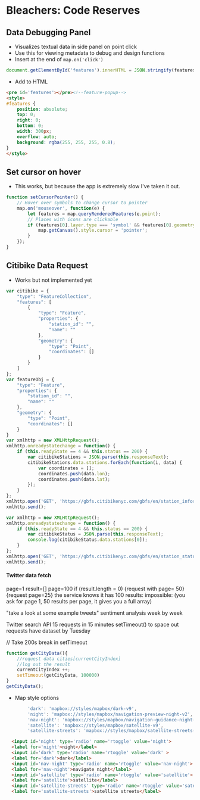 # Bleachers: Code Reserves
## Data Debugging Panel
- Visualizes textual data in side panel on point click
- Use this for viewing metadata to debug and design functions
- Insert at the end of `map.on('click')`
```javascript
document.getElementById('features').innerHTML = JSON.stringify(features, null, 2)
```
- Add to HTML
```html
<pre id='features'></pre><!--feature-popup-->
<style>
#features {
    position: absolute;
    top: 0;
    right: 0;
    bottom: 0;
    width: 300px;
    overflow: auto;
    background: rgba(255, 255, 255, 0.8);
}
</style>
```
## Set cursor on hover
- This works, but because the app is extremely slow I've taken it out.
```javascript
function setCursorPointer() {
    // Hover over symbols to change cursor to pointer
    map.on('mouseover', function(e) {
        let features = map.queryRenderedFeatures(e.point);
        // Places with icons are clickable
        if (features[0].layer.type === 'symbol' && features[0].geometry.type === 'Point') {
            map.getCanvas().style.cursor = 'pointer';
        }
    });
}
```
## Citibike Data Request
- Works but not implemented yet
```javascript
var citibike = {
    "type": "FeatureCollection",
    "features": [
        {
            "type": "Feature",
            "properties": {
                "station_id": "",
                "name": ""
            },
            "geometry": {
                "type": "Point",
                "coordinates": []
            }
        }
    ]
};
var featureObj = {
    "type": "Feature",
    "properties": {
        "station_id": "",
        "name": ""
    },
    "geometry": {
        "type": "Point",
        "coordinates": []
    }
}
var xmlhttp = new XMLHttpRequest();
xmlhttp.onreadystatechange = function() {
    if (this.readyState == 4 && this.status == 200) {
        var citibikeStations = JSON.parse(this.responseText);
        citibikeStations.data.stations.forEach(function(i, data) {
            var coordinates = [];
            coordinates.push(data.lon);
            coordinates.push(data.lat);
        });
    }
};
xmlhttp.open('GET', 'https://gbfs.citibikenyc.com/gbfs/en/station_information.json', true);
xmlhttp.send();
```
```javascript
var xmlhttp = new XMLHttpRequest();
xmlhttp.onreadystatechange = function() {
    if (this.readyState == 4 && this.status == 200) {
        var citibikeStatus = JSON.parse(this.responseText);
        console.log(citibikeStatus.data.stations[0]);
    }
};
xmlhttp.open('GET', 'https://gbfs.citibikenyc.com/gbfs/en/station_status.json', true);
xmlhttp.send();
```
#### Twitter data fetch
page=1
result=[]
page=100
if (result.length = 0)
{request with page= 50}
{request page=25}
the service knows it has 100 results:
impossible: (you ask for page 1, 50 results per page, it gives you a full array)

"take a look at some example tweets"
sentiment analysis week by week

Twitter search API
15 requests in 15 minutes
setTimeout() to space out requests
have dataset by Tuesday

// Take 200s break in setTimeout
```javascript
function getCityData(){
    //request data cities[currentCityIndex]
    //log out the result
    currentCityIndex ++;
    setTimeout(getCityData, 100000)
}
getCityData();
```
- Map style options
```javascript
        'dark': 'mapbox://styles/mapbox/dark-v9',
        'night': 'mapbox://styles/mapbox/navigation-preview-night-v2',
        'nav-night': 'mapbox://styles/mapbox/navigation-guidance-night-v2',
        'satellite': 'mapbox://styles/mapbox/satellite-v9',
        'satellite-streets': 'mapbox://styles/mapbox/satellite-streets-v10',
```
```html
  <input id='night' type='radio' name='rtoggle' value='night'>
  <label for='night'>night</label>
  <input id='dark' type='radio' name='rtoggle' value='dark' >
  <label for='dark'>dark</label>
  <input id='nav-night' type='radio' name='rtoggle' value='nav-night'>
  <label for='nav-night'>navigate night</label>
  <input id='satellite' type='radio' name='rtoggle' value='satellite'>
  <label for='satellite'>satellite</label>
  <input id='satellite-streets' type='radio' name='rtoggle' value='satellite-streets'>
  <label for='satellite-streets'>satellite streets</label>
```